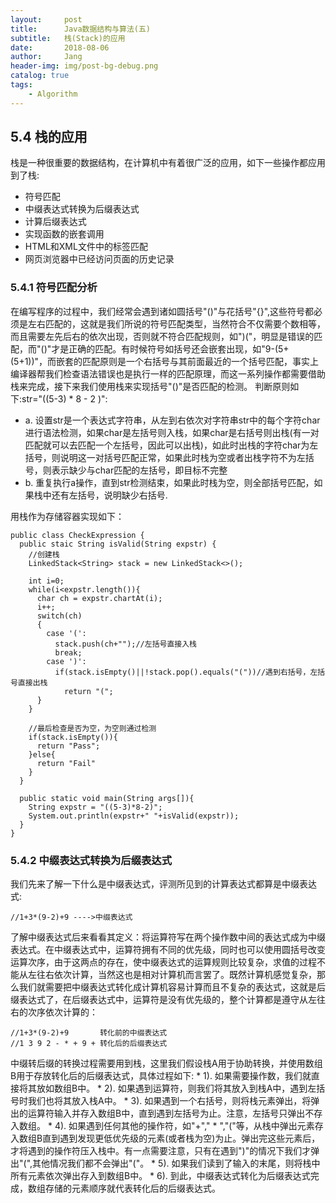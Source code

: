 ```yaml
---
layout:     post
title:      Java数据结构与算法(五)
subtitle:   栈(Stack)的应用
date:       2018-08-06
author:     Jang
header-img: img/post-bg-debug.png
catalog: true
tags:
    - Algorithm
---
```


## 5.4 栈的应用<br>
栈是一种很重要的数据结构，在计算机中有着很广泛的应用，如下一些操作都应用到了栈:
  * 符号匹配
  * 中缀表达式转换为后缀表达式
  * 计算后缀表达式
  * 实现函数的嵌套调用
  * HTML和XML文件中的标签匹配
  * 网页浏览器中已经访问页面的历史记录

### 5.4.1 符号匹配分析<br>
在编写程序的过程中，我们经常会遇到诸如圆括号"()"与花括号"{}",这些符号都必须是左右匹配的，这就是我们所说的符号匹配类型，当然符合不仅需要个数相等，而且需要左先后右的依次出现，否则就不符合匹配规则，如")("，明显是错误的匹配，而"()"才是正确的匹配。有时候符号如括号还会嵌套出现，如"9-(5+(5+1))"，而嵌套的匹配原则是一个右括号与其前面最近的一个括号匹配，事实上编译器帮我们检查语法错误也是执行一样的匹配原理，而这一系列操作都需要借助栈来完成，接下来我们使用栈来实现括号"()"是否匹配的检测。
判断原则如下:str="((5-3) * 8 - 2 )":
  * a. 设置str是一个表达式字符串，从左到右依次对字符串str中的每个字符char进行语法检测，如果char是左括号则入栈，如果char是右括号则出栈(有一对匹配就可以去匹配一个左括号，因此可以出栈)，如此时出栈的字符char为左括号，则说明这一对括号匹配正常，如果此时栈为空或者出栈字符不为左括号，则表示缺少与char匹配的左括号，即目标不完整
  * b. 重复执行a操作，直到str检测结束，如果此时栈为空，则全部括号匹配，如果栈中还有左括号，说明缺少右括号.

用栈作为存储容器实现如下：
```
public class CheckExpression {
  public staic String isValid(String expstr) {
    //创建栈
    LinkedStack<String> stack = new LinkedStack<>();
    
    int i=0;
    while(i<expstr.length()){
      char ch = expstr.chartAt(i);
      i++;
      switch(ch)
      {
        case '(': 
          stack.push(ch+"");//左括号直接入栈
          break;
        case ')':
          if(stack.isEmpty()||!stack.pop().equals("("))//遇到右括号，左括号直接出栈
            return "(";
      }
    }
    
    //最后检查是否为空，为空则通过检测
    if(stack.isEmpty()){
      return "Pass";
    }else{
      return "Fail"
    }
  }
  
  public static void main(String args[]){
    String expstr = "((5-3)*8-2)";
    System.out.println(expstr+" "+isValid(expstr));
  }
}
```

### 5.4.2 中缀表达式转换为后缀表达式<br>
我们先来了解一下什么是中缀表达式，评测所见到的计算表达式都算是中缀表达式:
```
//1+3*(9-2)+9 ---->中缀表达式
```
了解中缀表达式后来看看其定义：将运算符写在两个操作数中间的表达式成为中缀表达式。在中缀表达式中，运算符拥有不同的优先级，同时也可以使用圆括号改变运算次序，由于这两点的存在，使中缀表达式的运算规则比较复杂，求值的过程不能从左往右依次计算，当然这也是相对计算机而言罢了。既然计算机感觉复杂，那么我们就需要把中缀表达式转化成计算机容易计算而且不复杂的表达式，这就是后缀表达式了，在后缀表达式中，运算符是没有优先级的，整个计算都是遵守从左往右的次序依次计算的：
```
//1+3*(9-2)+9       转化前的中缀表达式
//1 3 9 2 - * + 9 + 转化后的后缀表达式
```
中缀转后缀的转换过程需要用到栈，这里我们假设栈A用于协助转换，并使用数组B用于存放转化后的后缀表达式，具体过程如下:
    * 1). 如果需要操作数，我们就直接将其放如数组B中。
    * 2). 如果遇到运算符，则我们将其放入到栈A中，遇到左括号时我们也将其放入栈A中。
    * 3). 如果遇到一个右括号，则将栈元素弹出，将弹出的运算符输入并存入数组B中，直到遇到左括号为止。注意，左括号只弹出不存入数组。
    * 4). 如果遇到任何其他的操作符，如"+"," * ","("等，从栈中弹出元素存入数组B直到遇到发现更低优先级的元素(或者栈为空)为止。弹出完这些元素后，才将遇到的操作符压入栈中。有一点需要注意，只有在遇到")"的情况下我们才弹出"(",其他情况我们都不会弹出"("。
    * 5). 如果我们读到了输入的末尾，则将栈中所有元素依次弹出存入到数组B中。
    * 6). 到此，中缀表达式转化为后缀表达式完成，数组存储的元素顺序就代表转化后的后缀表达式。
